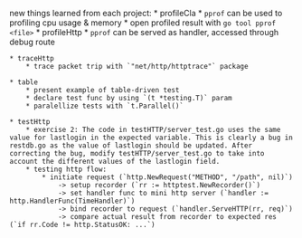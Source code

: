 new things learned from each project:
    * profileCla
        * `pprof` can be used to profiling cpu usage & memory
        * open profiled result with `go tool pprof <file>`
    * profileHttp
        * `pprof` can be served as handler, accessed through debug route
    
    * traceHttp
        * trace packet trip with `"net/http/httptrace"` package
    
    * table
        * present example of table-driven test
        * declare test func by using `(t *testing.T)` param
        * paralellize tests with `t.Parallel()`
    
    * testHttp
        * exercise 2: The code in testHTTP/server_test.go uses the same value for lastlogin in the expected variable. This is clearly a bug in restdb.go as the value of lastlogin should be updated. After correcting the bug, modify testHTTP/server_test.go to take into account the different values of the lastlogin field.
        * testing http flow:
            * initiate request (`http.NewRequest("METHOD", "/path", nil)`)
                -> setup recorder (`rr := httptest.NewRecorder()`)
                -> set handler func to mini http server (`handler := http.HandlerFunc(TimeHandler)`)
                -> bind recorder to request (`handler.ServeHTTP(rr, req)`)
                -> compare actual result from recorder to expected res (`if rr.Code != http.StatusOK: ...`)